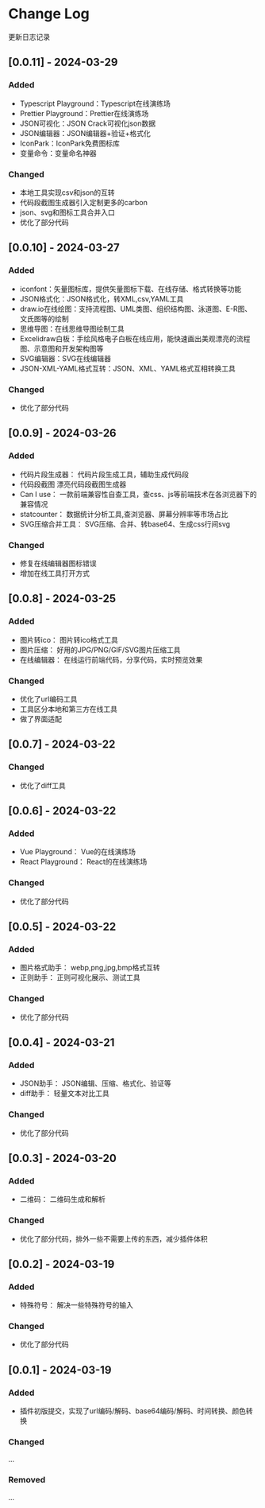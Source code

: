 # Change Log
更新日志记录
## [0.0.11] - 2024-03-29
### Added
- Typescript Playground：Typescript在线演练场
- Prettier Playground：Prettier在线演练场
- JSON可视化：JSON Crack可视化json数据
- JSON编辑器：JSON编辑器+验证+格式化
- IconPark：IconPark免费图标库
- 变量命令：变量命名神器

### Changed
- 本地工具实现csv和json的互转
- 代码段截图生成器引入定制更多的carbon
- json、svg和图标工具合并入口
- 优化了部分代码

## [0.0.10] - 2024-03-27
### Added
- iconfont：矢量图标库，提供矢量图标下载、在线存储、格式转换等功能
- JSON格式化：JSON格式化，转XML,csv,YAML工具
- draw.io在线绘图：支持流程图、UML类图、组织结构图、泳道图、E-R图、文氏图等的绘制
- 思维导图：在线思维导图绘制工具
- Excelidraw白板：手绘风格电子白板在线应用，能快速画出美观漂亮的流程图、示意图和开发架构图等
- SVG编辑器：SVG在线编辑器
- JSON-XML-YAML格式互转：JSON、XML、YAML格式互相转换工具

### Changed
- 优化了部分代码

## [0.0.9] - 2024-03-26
### Added
- 代码片段生成器： 代码片段生成工具，辅助生成代码段
- 代码段截图 漂亮代码段截图生成器
- Can I use： 一款前端兼容性自查工具，查css、js等前端技术在各浏览器下的兼容情况
- statcounter： 数据统计分析工具,查浏览器、屏幕分辨率等市场占比
- SVG压缩合并工具： SVG压缩、合并、转base64、生成css行间svg

### Changed
- 修复在线编辑器图标错误
- 增加在线工具打开方式

## [0.0.8] - 2024-03-25
### Added
- 图片转ico： 图片转ico格式工具
- 图片压缩： 好用的JPG/PNG/GIF/SVG图片压缩工具
- 在线编辑器： 在线运行前端代码，分享代码，实时预览效果

### Changed
- 优化了url编码工具
- 工具区分本地和第三方在线工具
- 做了界面适配

## [0.0.7] - 2024-03-22
### Changed
- 优化了diff工具

## [0.0.6] - 2024-03-22
### Added
- Vue Playground： Vue的在线演练场
- React Playground： React的在线演练场

### Changed
- 优化了部分代码

## [0.0.5] - 2024-03-22
### Added
- 图片格式助手： webp,png,jpg,bmp格式互转
- 正则助手： 正则可视化展示、测试工具

### Changed
- 优化了部分代码

## [0.0.4] - 2024-03-21
### Added
- JSON助手： JSON编辑、压缩、格式化、验证等
- diff助手： 轻量文本对比工具

### Changed
- 优化了部分代码

## [0.0.3] - 2024-03-20
### Added
- 二维码： 二维码生成和解析

### Changed
- 优化了部分代码，排外一些不需要上传的东西，减少插件体积

## [0.0.2] - 2024-03-19
### Added
- 特殊符号： 解决一些特殊符号的输入

### Changed
- 优化了部分代码

## [0.0.1] - 2024-03-19
### Added
- 插件初版提交，实现了url编码/解码、base64编码/解码、时间转换、颜色转换

### Changed
...
### Removed
...
